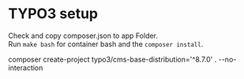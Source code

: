 # TYPO3 setup
Check and copy composer.json to app Folder.  
Run `make bash` for container bash and the `composer install`. 

 

composer create-project typo3/cms-base-distribution='^8.7.0' . --no-interaction
